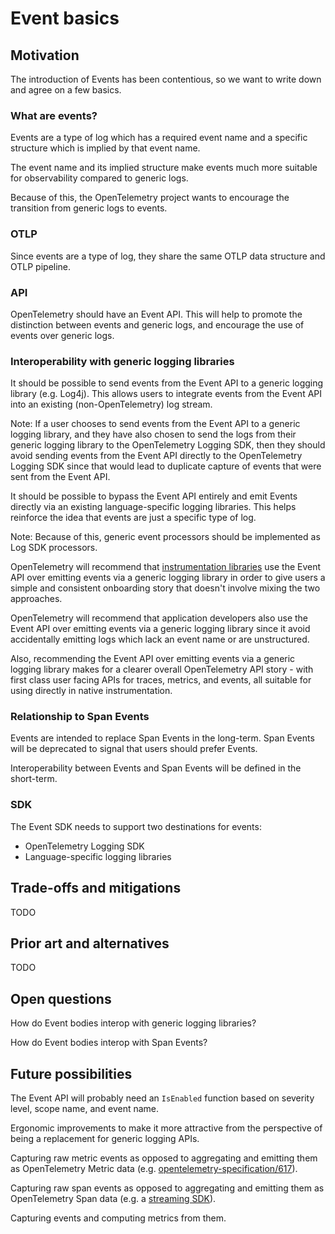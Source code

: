 # Event basics

## Motivation

The introduction of Events has been contentious, so we want to write down and agree on a few basics.

### What are events?

Events are a type of log which has a required event name and a specific structure which is implied by that event name.

The event name and its implied structure make events much more suitable for observability compared to generic logs.

Because of this, the OpenTelemetry project wants to encourage the transition from generic logs to events.

### OTLP

Since events are a type of log, they share the same OTLP data structure and OTLP pipeline.

### API

OpenTelemetry should have an Event API. This will help to promote the distinction between events and generic logs,
and encourage the use of events over generic logs.

### Interoperability with generic logging libraries

It should be possible to send events from the Event API to a generic logging library (e.g. Log4j).
This allows users to integrate events from the Event API into an existing (non-OpenTelemetry) log stream.

Note: If a user chooses to send events from the Event API to a generic logging library, and they have
also chosen to send the logs from their generic logging library to the OpenTelemetry Logging SDK, then they should
avoid sending events from the Event API directly to the OpenTelemetry Logging SDK since that would lead to duplicate
capture of events that were sent from the Event API.

It should be possible to bypass the Event API entirely and emit Events directly via an existing language-specific logging libraries.
This helps reinforce the idea that events are just a specific type of log.

Note: Because of this, generic event processors should be implemented as Log SDK processors.

OpenTelemetry will recommend that
[instrumentation libraries](https://github.com/open-telemetry/opentelemetry-specification/blob/main/specification/glossary.md#instrumentation-library)
use the Event API over emitting events via a generic logging library in order to give users a simple and consistent
onboarding story that doesn't involve mixing the two approaches.

OpenTelemetry will recommend that application developers also use the Event API over emitting events via a generic
logging library since it avoid accidentally emitting logs which lack an event name or are unstructured.

Also, recommending the Event API over emitting events via a generic logging library makes for a clearer overall
OpenTelemetry API story - with first class user facing APIs for traces, metrics, and events,
all suitable for using directly in native instrumentation.

### Relationship to Span Events

Events are intended to replace Span Events in the long-term.
Span Events will be deprecated to signal that users should prefer Events.

Interoperability between Events and Span Events will be defined in the short-term.

### SDK

The Event SDK needs to support two destinations for events:

* OpenTelemetry Logging SDK
* Language-specific logging libraries

## Trade-offs and mitigations

TODO

## Prior art and alternatives

TODO

## Open questions

How do Event bodies interop with generic logging libraries?

How do Event bodies interop with Span Events?

## Future possibilities

The Event API will probably need an `IsEnabled` function based on severity level, scope name, and event name.

Ergonomic improvements to make it more attractive from the perspective of being a replacement for generic logging APIs.

Capturing raw metric events as opposed to aggregating and emitting them as OpenTelemetry Metric data
(e.g. [opentelemetry-specification/617](https://github.com/open-telemetry/opentelemetry-specification/issues/617)).

Capturing raw span events as opposed to aggregating and emitting them as OpenTelemetry Span data
(e.g. a [streaming SDK](https://github.com/search?q=repo%3Aopen-telemetry%2Fopentelemetry-specification+%22streaming+sdk%22&type=issues)).

Capturing events and computing metrics from them.
